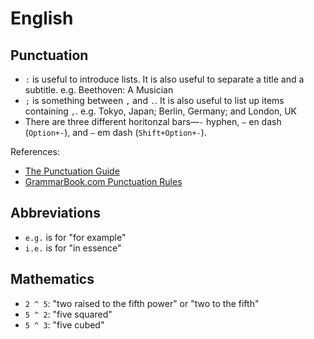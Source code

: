 # English

## Punctuation

- `:` is useful to introduce lists. It is also useful to separate a title and a subtitle. e.g. Beethoven: A Musician
- `;` is something between `,` and `.`. It is also useful to list up items containing `,`. e.g. Tokyo, Japan; Berlin, Germany; and London, UK
- There are three different horitonzal bars—`-` hyphen, `–` en dash (`Option+-`), and `—` em dash (`Shift+Option+-`).

References:

- [The Punctuation Guide](https://www.thepunctuationguide.com/)
- [GrammarBook.com Punctuation Rules](https://www.grammarbook.com/punctuation_rules.asp)

## Abbreviations

- `e.g.` is for "for example"
- `i.e.` is for "in essence"

## Mathematics

- `2 ^ 5`: "two raised to the fifth power" or "two to the fifth"
- `5 ^ 2`: "five squared"
- `5 ^ 3`: "five cubed"
